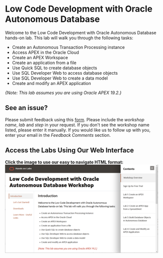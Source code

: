 # Low Code Development with Oracle Autonomous Database

Welcome to the Low Code Development with Oracle Autonomous Database hands-on lab. This lab will walk you through the following tasks:

-  Create an Autonomous Transaction Processing instance
-  Access APEX in the Oracle Cloud
-  Create an APEX Workspace
-  Create an application from a file
-  Use Quick SQL to create database objects
-  Use SQL Developer Web to access database objects
-  Use SQL Developer Web to create a data model
-  Create and modify an APEX application

*{Note: This lab assumes you are using Oracle APEX 19.2.}*

## See an issue?
Please submit feedback using this [form](https://apexapps.oracle.com/pls/apex/f?p=133:1:::::P1_FEEDBACK:1). Please include the *workshop name*, *lab* and *step* in your request.  If you don't see the workshop name listed, please enter it manually. If you would like us to follow up with you, enter your email in the *Feedback Comments* section.

## Access the Labs Using Our Web Interface
**Click the image to use our easy to navigate HTML format:**
[![Low Code Development Workshop](images/low-code-workshop.png " ")](https://apexapps.oracle.com/pls/apex/dbpm/r/livelabs/view-workshop?p180_id=634)
